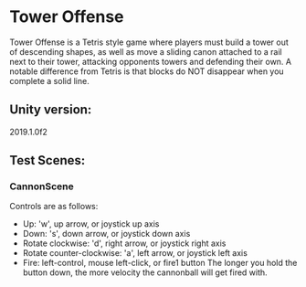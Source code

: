 # Tower Offense
Tower Offense is a Tetris style game where players must build a tower out of descending shapes, as well as move a sliding canon attached to a rail next to their tower, attacking opponents towers and defending their own.  A notable difference from Tetris is that blocks do NOT disappear when you complete a solid line.

## Unity version:
2019.1.0f2

## Test Scenes:
### CannonScene
Controls are as follows:
- Up: 'w', up arrow, or joystick up axis
- Down: 's', down arrow, or joystick down axis
- Rotate clockwise: 'd', right arrow, or joystick right axis
- Rotate counter-clockwise: 'a', left arrow, or joystick left axis
- Fire: left-control, mouse left-click, or fire1 button
The longer you hold the button down, the more velocity the cannonball will get fired with.
